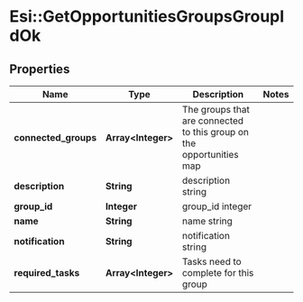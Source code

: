 # Esi::GetOpportunitiesGroupsGroupIdOk

## Properties
Name | Type | Description | Notes
------------ | ------------- | ------------- | -------------
**connected_groups** | **Array&lt;Integer&gt;** | The groups that are connected to this group on the opportunities map | 
**description** | **String** | description string | 
**group_id** | **Integer** | group_id integer | 
**name** | **String** | name string | 
**notification** | **String** | notification string | 
**required_tasks** | **Array&lt;Integer&gt;** | Tasks need to complete for this group | 


